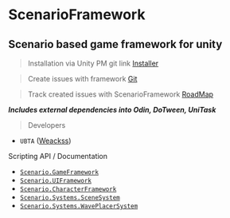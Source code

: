 # ScenarioFramework
## Scenario based game framework for unity

>Installation via Unity PM git link [Installer](https://github.com/UBTA/ScenarioFramework.git?path=Assets/Installer)

>Create issues with framework [Git](https://github.com/UBTA/ScenarioFramework/issues)

>Track created issues with ScenarioFramework [RoadMap](https://github.com/users/UBTA/projects/1/views/2)

***Includes external dependencies into Odin, DoTween, UniTask***

>Developers
* `UBTA` ([Weackss](https://github.com/UBTA))


Scripting API / Documentation

* [`Scenario.GameFramework`](Assets/GameFramework/Scenario.GameFramework.md)
* [`Scenario.UIFramework`](docs/Scenario.UIFramework.md)
* [`Scenario.CharacterFramework`](docs/Scenario.CharacterFramework.md)
* [`Scenario.Systems.SceneSystem`](docs/Scenario.Systems.SceneSystem.md)
* [`Scenario.Systems.WavePlacerSystem`](docs/Scenario.Systems.WavePlacerSystem.md)
